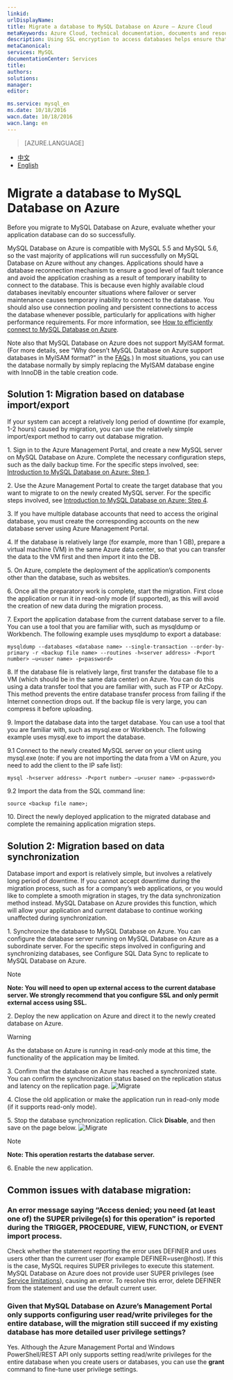 ```yaml
---
linkid: 
urlDisplayName: 
title: Migrate a database to MySQL Database on Azure – Azure Cloud
metaKeywords: Azure Cloud, technical documentation, documents and resources, MySQL, database, connection pool, Azure MySQL, MySQL PaaS, Azure MySQL PaaS, Azure MySQL Service, Azure RDS
description: Using SSL encryption to access databases helps ensure that your access is secure. This article explains how to download and configure SSL certificates. MySQL Database on Azure currently supports the use of public keys to perform encryption and verification on the server side.
metaCanonical: 
services: MySQL
documentationCenter: Services
title: 
authors: 
solutions: 
manager: 
editor: 

ms.service: mysql_en
ms.date: 10/18/2016
wacn.date: 10/18/2016
wacn.lang: en
---
```


> [AZURE.LANGUAGE]
- [中文](./mysql-database-migration.md)
- [English](./mysql-database-enus-migration.md)

# Migrate a database to MySQL Database on Azure

Before you migrate to MySQL Database on Azure, evaluate whether your application database can do so successfully.

MySQL Database on Azure is compatible with MySQL 5.5 and MySQL 5.6, so the vast majority of applications will run successfully on MySQL Database on Azure without any changes. Applications should have a database reconnection mechanism to ensure a good level of fault tolerance and avoid the application crashing as a result of temporary inability to connect to the database. This is because even highly available cloud databases inevitably encounter situations where failover or server maintenance causes temporary inability to connect to the database. You should also use connection pooling and persistent connections to access the database whenever possible, particularly for applications with higher performance requirements. For more information, see [How to efficiently connect to MySQL Database on Azure](./mysql-database-connection-pool.md).

Note also that MySQL Database on Azure does not support MyISAM format. (For more details, see “Why doesn’t MySQL Database on Azure support databases in MyISAM format?” in the [FAQs](./mysql-database-serviceinquiry.md).) In most situations, you can use the database normally by simply replacing the MyISAM database engine with InnoDB in the table creation code.

## Solution 1: Migration based on database import/export
If your system can accept a relatively long period of downtime (for example, 1-2 hours) caused by migration, you can use the relatively simple import/export method to carry out database migration.

1\. Sign in to the Azure Management Portal, and create a new MySQL server on MySQL Database on Azure. Complete the necessary configuration steps, such as the daily backup time. For the specific steps involved, see: [Introduction to MySQL Database on Azure: Step 1](http://www.windowsazure.cn/documentation/articles/mysql-database-get-started/#step1).

2\. Use the Azure Management Portal to create the target database that you want to migrate to on the newly created MySQL server. For the specific steps involved, see [Introduction to MySQL Database on Azure: Step 4](http://www.windowsazure.cn/documentation/articles/mysql-database-get-started/#step4).

3\. If you have multiple database accounts that need to access the original database, you must create the corresponding accounts on the new database server using Azure Management Portal.

4\. If the database is relatively large (for example, more than 1 GB), prepare a virtual machine (VM) in the same Azure data center, so that you can transfer the data to the VM first and then import it into the DB.

5\. On Azure, complete the deployment of the application’s components other than the database, such as websites.

6\. Once all the preparatory work is complete, start the migration. First close the application or run it in read-only mode (if supported), as this will avoid the creation of new data during the migration process.

7\. Export the application database from the current database server to a file. You can use a tool that you are familiar with, such as mysqldump or Workbench. The following example uses mysqldump to export a database:

    mysqldump --databases <database name> --single-transaction --order-by-primary -r <backup file name> --routines -h<server address> -P<port number> –u<user name> -p<password> 

8\. If the database file is relatively large, first transfer the database file to a VM (which should be in the same data center) on Azure. You can do this using a data transfer tool that you are familiar with, such as FTP or AzCopy. This method prevents the entire database transfer process from failing if the Internet connection drops out. If the backup file is very large, you can compress it before uploading.

9\. Import the database data into the target database. You can use a tool that you are familiar with, such as mysql.exe or Workbench. The following example uses mysql.exe to import the database.

9\.1 Connect to the newly created MySQL server on your client using mysql.exe (note: if you are not importing the data from a VM on Azure, you need to add the client to the IP safe list):

    mysql -h<server address> -P<port number> –u<user name> -p<password>

9\.2 Import the data from the SQL command line:

    source <backup file name>; 

10\. Direct the newly deployed application to the migrated database and complete the remaining application migration steps.

## Solution 2: Migration based on data synchronization

Database import and export is relatively simple, but involves a relatively long period of downtime. If you cannot accept downtime during the migration process, such as for a company’s web applications, or you would like to complete a smooth migration in stages, try the data synchronization method instead. MySQL Database on Azure provides this function, which will allow your application and current database to continue working unaffected during synchronization.

1\. Synchronize the database to MySQL Database on Azure. You can configure the database server running on MySQL Database on Azure as a subordinate server. For the specific steps involved in configuring and synchronizing databases, see Configure SQL Data Sync to replicate to MySQL Database on Azure.

>[!NOTE]
> **Note: You will need to open up external access to the current database server. We strongly recommend that you configure SSL and only permit external access using SSL.**

2\. Deploy the new application on Azure and direct it to the newly created database on Azure.

>[!WARNING]
> As the database on Azure is running in read-only mode at this time, the functionality of the application may be limited.

3\. Confirm that the database on Azure has reached a synchronized state. You can confirm the synchronization status based on the replication status and latency on the replication page.
![Migrate][1]

4\. Close the old application or make the application run in read-only mode (if it supports read-only mode).

5\. Stop the database synchronization replication. Click **Disable**, and then save on the page below.
![Migrate][2]

>[!NOTE]
> **Note: This operation restarts the database server.**

6\. Enable the new application.

## Common issues with database migration:
### An error message saying “Access denied; you need (at least one of) the SUPER privilege(s) for this operation” is reported during the TRIGGER, PROCEDURE, VIEW, FUNCTION, or EVENT import process.
Check whether the statement reporting the error uses DEFINER and uses users other than the current user (for example DEFINER=user@host). If this is the case, MySQL requires SUPER privileges to execute this statement. MySQL Database on Azure does not provide user SUPER privileges (see [Service limitations](http://www.windowsazure.cn/documentation/articles/mysql-database-operation-limitation/)), causing an error. To resolve this error, delete DEFINER from the statement and use the default current user.

### Given that MySQL Database on Azure’s Management Portal only supports configuring user read/write privileges for the entire database, will the migration still succeed if my existing database has more detailed user privilege settings?
Yes. Although the Azure Management Portal and Windows PowerShell/REST API only supports setting read/write privileges for the entire database when you create users or databases, you can use the **grant** command to fine-tune user privilege settings.

<!--Image references-->

[1]: ./media/mysql-database-migration/migration1-en.png
[2]: ./media/mysql-database-migration/migration2-en.png

<!---HONumber=Acom_0218_2016_MySql-->